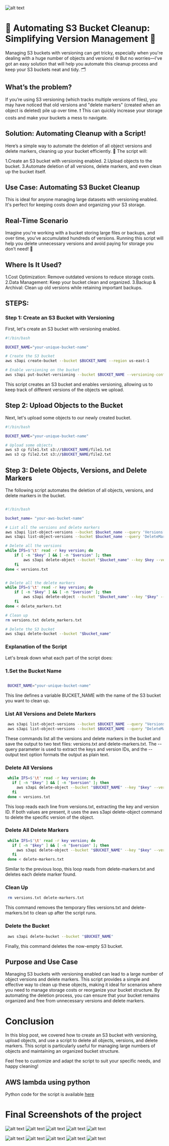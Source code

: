 ![alt text](./Assets/image-10.png)

# 🚀 Automating S3 Bucket Cleanup: Simplifying Version Management 🧹

Managing S3 buckets with versioning can get tricky, especially when you're dealing with a huge number of objects and versions! 🌐 But no worries—I've got an easy solution that will help you automate this cleanup process and keep your S3 buckets neat and tidy. 🗂️

## What’s the problem?

If you’re using S3 versioning (which tracks multiple versions of files), you may have noticed that old versions and "delete markers" (created when an object is deleted) pile up over time. ❗ This can quickly increase your storage costs and make your buckets a mess to navigate.

## Solution: Automating Cleanup with a Script!

Here’s a simple way to automate the deletion of all object versions and delete markers, cleaning up your bucket efficiently. 🚀 The script will:

1.Create an S3 bucket with versioning enabled.
2.Upload objects to the bucket.
3.Automate deletion of all versions, delete markers, and even clean up the bucket itself.

## Use Case: Automating S3 Bucket Cleanup

This is ideal for anyone managing large datasets with versioning enabled. It's perfect for keeping costs down and organizing your S3 storage.

## Real-Time Scenario

Imagine you're working with a bucket storing large files or backups, and over time, you’ve accumulated hundreds of versions. Running this script will help you delete unnecessary versions and avoid paying for storage you don’t need! 💸

## Where Is It Used?

1.Cost Optimization: Remove outdated versions to reduce storage costs.
2.Data Management: Keep your bucket clean and organized.
3.Backup & Archival: Clean up old versions while retaining important backups.

## STEPS:

### Step 1: Create an S3 Bucket with Versioning

First, let's create an S3 bucket with versioning enabled.

```bash
#!/bin/bash

BUCKET_NAME="your-unique-bucket-name"

# Create the S3 bucket
aws s3api create-bucket --bucket $BUCKET_NAME --region us-east-1

# Enable versioning on the bucket
aws s3api put-bucket-versioning --bucket $BUCKET_NAME --versioning-configuration Status=Enabled
```


This script creates an S3 bucket and enables versioning, allowing us to keep track of different versions of the objects we upload.

## Step 2: Upload Objects to the Bucket

Next, let's upload some objects to our newly created bucket.


```bash
#!/bin/bash

BUCKET_NAME="your-unique-bucket-name"

# Upload some objects
aws s3 cp file1.txt s3://$BUCKET_NAME/file1.txt
aws s3 cp file2.txt s3://$BUCKET_NAME/file2.txt
```

## Step 3: Delete Objects, Versions, and Delete Markers

The following script automates the deletion of all objects, versions, and delete markers in the bucket.

```bash

#!/bin/bash

bucket_name= "your-aws-bucket-name"

# List all the versions and delete markers
aws s3api list-object-versions --bucket $bucket_name --query 'Versions[].VersionId' --output versions.txt
aws s3api list-object-versions --bucket $bucket_name --query 'DeleteMarkers[].VersionId' --output delete_markers.txt

# Delete all the versions
while IFS=$'\t' read -r key version; do
    if [ -n "$key" ] && [ -n "$version" ]; then
        aws s3api delete-object --bucket "$bucket_name" --key $key --version-id "$version"
    fi  
done < versions.txt


# Delete all the delete markers
while IFS=$'\t' read -r key version; do
    if [ -n "$key" ] && [ -n "$version" ]; then
        aws s3api delete-object --bucket "$bucket_name" --key "$key" --version-id $key --version-id "$version"
    fi
done < delete_markers.txt

# Clean up
rm versions.txt delete_markers.txt

# Delete the S3 bucket
aws s3api delete-bucket --bucket "$bucket_name"
```

### Explanation of the Script

Let's break down what each part of the script does:

### 1.Set the Bucket Name

```bash

 BUCKET_NAME="your-unique-bucket-name"
```

This line defines a variable BUCKET_NAME with the name of the S3 bucket you want to clean up.

### List All Versions and Delete Markers


```bash
 aws s3api list-object-versions --bucket $BUCKET_NAME --query "Versions[].[Key, VersionId]" --output text > versions.txt
 aws s3api list-object-versions --bucket $BUCKET_NAME --query "DeleteMarkers[].[Key, VersionId]" --output text > delete-markers.txt

```

These commands list all the versions and delete markers in the bucket and save the output to two text files: versions.txt and delete-markers.txt. The --query parameter is used to extract the keys and version IDs, and the --output text option formats the output as plain text.



### Delete All Versions

```bash
 while IFS=$'\t' read -r key version; do
   if [ -n "$key" ] && [ -n "$version" ]; then
     aws s3api delete-object --bucket "$BUCKET_NAME" --key "$key" --version-id "$version"
   fi
 done < versions.txt
```

This loop reads each line from versions.txt, extracting the key and version ID. If both values are present, it uses the aws s3api delete-object command to delete the specific version of the object.

### Delete All Delete Markers

```bash
 while IFS=$'\t' read -r key version; do
   if [ -n "$key" ] && [ -n "$version" ]; then
     aws s3api delete-object --bucket "$BUCKET_NAME" --key "$key" --version-id "$version"
   fi
 done < delete-markers.txt
```


Similar to the previous loop, this loop reads from delete-markers.txt and deletes each delete marker found.

### Clean Up

```bash
 rm versions.txt delete-markers.txt

```

This command removes the temporary files versions.txt and delete-markers.txt to clean up after the script runs.

### Delete the Bucket



```bash
 aws s3api delete-bucket --bucket "$BUCKET_NAME"

```
Finally, this command deletes the now-empty S3 bucket.

## Purpose and Use Case

Managing S3 buckets with versioning enabled can lead to a large number of object versions and delete markers. This script provides a simple and effective way to clean up these objects, making it ideal for scenarios where you need to manage storage costs or reorganize your bucket structure. By automating the deletion process, you can ensure that your bucket remains organized and free from unnecessary versions and delete markers.

# Conclusion

In this blog post, we covered how to create an S3 bucket with versioning, upload objects, and use a script to delete all objects, versions, and delete markers. This script is particularly useful for managing large numbers of objects and maintaining an organized bucket structure.

Feel free to customize and adapt the script to suit your specific needs, and happy cleaning!










## AWS lambda using python

Python code for the script is available [here](./s3-cleanup-script.py)

# Final Screenshots of the project



![alt text](./Assets/image.png)
![alt text](./Assets/image-3.png)
![alt text](./Assets/image-4.png)
![alt text](./Assets/image-1.png)
![alt text](./Assets/image-2.png)

![alt text](./Assets/image-5.png)
![alt text](./Assets/image-6.png)
![alt text](./Assets/image-7.png)
![alt text](./Assets/image-8.png)
![alt text](./Assets/image-9.png)



